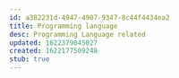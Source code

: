 ```yaml
---
id: a382231d-4947-4907-9347-8c44f4434ea2
title: Programming language
desc: Programming Language related
updated: 1622379045027
created: 1622177509248
stub: true
---
```


